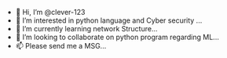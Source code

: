 - 👋 Hi, I’m @clever-123
- 👀 I’m interested in python language and Cyber security ...
- 🌱 I’m currently learning network Structure...
- 💞️ I’m looking to collaborate on python program regarding ML...
- 📫 Please send me a MSG...

<!---
clever-123/clever-123 is a ✨ special ✨ repository because its `README.md` (this file) appears on your GitHub profile.
You can click the Preview link to take a look at your changes.
--->
